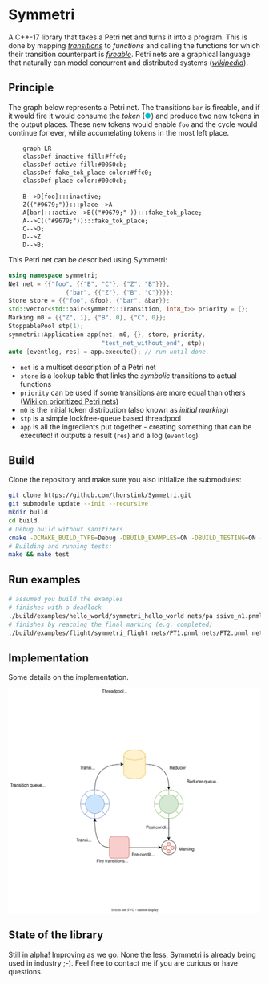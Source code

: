 # Symmetri

A C++-17 library that takes a Petri net and turns it into a program. This is done by mapping *[transitions](https://en.wikipedia.org/wiki/Petri_net#Petri_net_basics)* to *functions* and calling the functions for which their transition counterpart is *[fireable](https://en.wikipedia.org/wiki/Petri_net#Execution_semantics)*. Petri nets are a graphical language that naturally can model concurrent and distributed systems ([*wikipedia*](https://en.wikipedia.org/wiki/Petri_net#Petri_net_basics)).

## Principle

The graph below represents a Petri net. The transitions `bar` is fireable, and if it would fire it would consume the *token* (<span style="color:#00c0cb;">&#9679;</span>) and produce two new tokens in the output places. These new tokens would enable `foo` and the cycle would continue for ever, while accumelating tokens in the most left place.

```mermaid
    graph LR
    classDef inactive fill:#ffc0;
    classDef active fill:#0050cb;
    classDef fake_tok_place color:#ffc0;
    classDef place color:#00c0cb;

    B-->D[foo]:::inactive;
    Z(("#9679;")):::place-->A
    A[bar]:::active-->B(("#9679;" )):::fake_tok_place;
    A-->C(("#9679;")):::fake_tok_place;
    C-->D;
    D-->Z
    D-->B;
```

This Petri net can be described using Symmetri:

```cpp
using namespace symmetri;
Net net = {{"foo", {{"B", "C"}, {"Z", "B"}}},
                {"bar", {{"Z"}, {"B", "C"}}}};
Store store = {{"foo", &foo}, {"bar", &bar}};
std::vector<std::pair<symmetri::Transition, int8_t>> priority = {};
Marking m0 = {{"Z", 1}, {"B", 0}, {"C", 0}};
StoppablePool stp(1);
symmetri::Application app(net, m0, {}, store, priority,
                          "test_net_without_end", stp);
auto [eventlog, res] = app.execute(); // run until done.
```

- `net` is a multiset description of a Petri net
- `store` is a lookup table that links the *symbolic* transitions to actual functions
- `priority` can be used if some transitions are more equal than others ([Wiki on prioritized Petri nets](https://en.wikipedia.org/wiki/Prioritised_Petri_net))
- `m0` is the initial token distribution (also known as _initial marking_)
- `stp` is a simple lockfree-queue based threadpool
- `app` is all the ingredients put together - creating something that can be executed! it outputs a result (`res`) and a log (`eventlog`)

## Build

Clone the repository and make sure you also initialize the submodules:

```bash
git clone https://github.com/thorstink/Symmetri.git
git submodule update --init --recursive
mkdir build
cd build
# Debug build without sanitizers
cmake -DCMAKE_BUILD_TYPE=Debug -DBUILD_EXAMPLES=ON -DBUILD_TESTING=ON -DASAN_BUILD=OFF -DTSAN_BUILD=OFF ..
# Building and running tests:
make && make test
```

## Run examples

```bash
# assumed you build the examples
# finishes with a deadlock
./build/examples/hello_world/symmetri_hello_world nets/pa ssive_n1.pnml nets/T50startP0.pnml
# finishes by reaching the final marking (e.g. completed)
./build/examples/flight/symmetri_flight nets/PT1.pnml nets/PT2.pnml nets/PT3.pnml
```

## Implementation

Some details on the implementation.

<p align="center" width="100%">
<picture>
  <source media="(prefers-color-scheme: dark)" srcset="./docs/img/architecture_dark.svg">
  <source media="(prefers-color-scheme: light)" srcset="./docs/img/architecture_light.svg">
  <img alt="architecture" src="./docs/img/architecture_light.svg">
</picture>
</p>

## State of the library

Still in alpha! Improving as we go. None the less, Symmetri is already being used in industry ;-). Feel free to contact me if you are curious or have questions.
